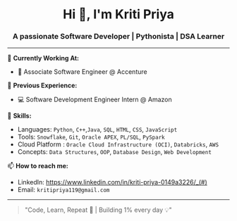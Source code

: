 
<h1 align="center">Hi 👋, I'm Kriti Priya</h1>
<h3 align="center">A passionate Software Developer | Pythonista | DSA Learner</h3>

---

💼 **Currently Working At:**
- 🏢 Associate Software Engineer @ Accenture

🎯 **Previous Experience:**
- 💻 Software Development Engineer Intern @ Amazon

🚀 **Skills:**
- Languages: `Python`, `C++`,`Java`, `SQL`, `HTML`, `CSS`, `JavaScript`
- Tools: `Snowflake`, `Git`, `Oracle APEX`, `PL/SQL`, `PySpark`
- Cloud Platform : `Oracle Cloud Infrastructure (OCI)`, `Databricks`, `AWS`
- Concepts: `Data Structures`, `OOP`, `Database Design`, `Web Development`


📫 **How to reach me:**
- LinkedIn: https://www.linkedin.com/in/kriti-priya-0149a3226/_(#)
- Email: `kritipriya119@gmail.com`

---

> "Code, Learn, Repeat 🔁 | Building 1% every day 💡"
